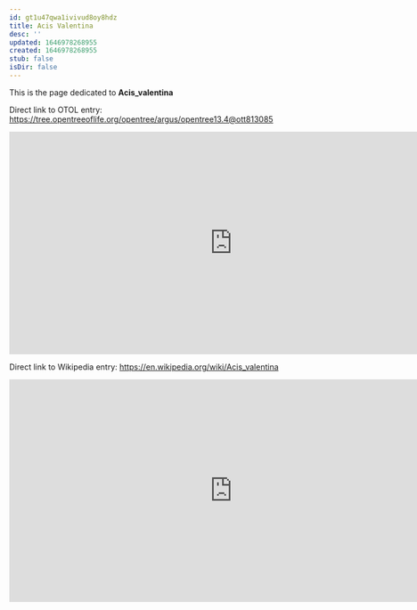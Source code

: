 ```yaml
---
id: gt1u47qwa1ivivud8oy8hdz
title: Acis Valentina
desc: ''
updated: 1646978268955
created: 1646978268955
stub: false
isDir: false
---
```

This is the page dedicated to **Acis_valentina**


Direct link to OTOL entry: https://tree.opentreeoflife.org/opentree/argus/opentree13.4@ott813085



<html>
    <body>
    <iframe src="https://tree.opentreeoflife.org/opentree/argus/opentree13.4@ott813085"
    width="800" height="400" frameborder="0" allowfullscreen> </iframe>
    </body>
</html>
    


Direct link to Wikipedia entry: https://en.wikipedia.org/wiki/Acis_valentina



<html>
    <body>
    <iframe src="https://en.wikipedia.org/wiki/Acis_valentina"
    width="800" height="400" frameborder="0" allowfullscreen> </iframe>
    </body>
</html>
    
